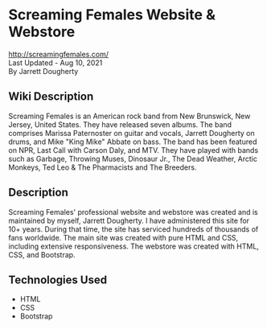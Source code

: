 # Screaming Females Website & Webstore
<http://screamingfemales.com/> \
Last Updated - Aug 10, 2021\
By Jarrett Dougherty

## Wiki Description
Screaming Females is an American rock band from New Brunswick, New Jersey, United States. They have released seven albums. The band comprises Marissa Paternoster on guitar and vocals, Jarrett Dougherty on drums, and Mike "King Mike" Abbate on bass. The band has been featured on NPR, Last Call with Carson Daly, and MTV. They have played with bands such as Garbage, Throwing Muses, Dinosaur Jr., The Dead Weather, Arctic Monkeys, Ted Leo & The Pharmacists and The Breeders.

## Description
Screaming Females' professional website and webstore was created and is maintained by myself, Jarrett Dougherty. I have administered this site for 10+ years. During that time, the site has serviced hundreds of thousands of fans worldwide. The main site was created with pure HTML and CSS, including extensive responsiveness. The webstore was created with HTML, CSS, and Bootstrap.

## Technologies Used
* HTML
* CSS
* Bootstrap